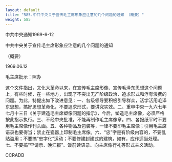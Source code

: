 ```yaml
---
layout: default
title: "585.中共中央关于宣传毛主席形象应注意的几个问题的通知 （概要）"
weight: 585
---
```


中共中央通知1969-6-12

中共中央关于宣传毛主席形象应注意的几个问题的通知

（概要）

1969.06.12

毛主席批示：照办

这个文件指出，文化大革命以来，在宣传毛主席形像、宣传毛泽东思想这个问题上，有些时候，在一些地方，出现了不突出无产阶级政治、追求形式和浮夸浪费的问题。为此，特提出如下改进意见：一、各级领导要积极引导群众，活学活用毛泽东思想，搞好思想革命化，不要追求形式，要讲究实效。二、重申中央一九六七年七月十三日《关于建造毛主席塑像问题的指示》，今后，塑造毛主席像，必须严格按此指示执行。三、不经中央批准，不能再制作毛主席像章。四、各报纸平时不要用毛主席像作刊头画。五、各种物品及包装等，一律不要印毛主席像；引用毛主席语录也要得当；禁止在瓷器上印制毛主席像。六、“忠”字是有阶级内容的，不要乱贴滥用；不要搞“忠字化”运动；不要修建封建式的建筑，如有，应作适当处理。七、不要搞“早请示、晚汇报”、饭前读语录、向主席像行礼等形式主义活动。

CCRADB

